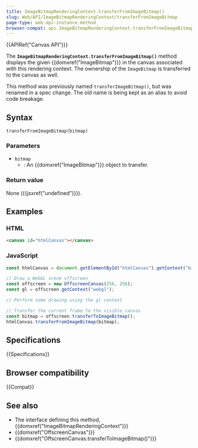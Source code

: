 ```yaml
---
title: ImageBitmapRenderingContext.transferFromImageBitmap()
slug: Web/API/ImageBitmapRenderingContext/transferFromImageBitmap
page-type: web-api-instance-method
browser-compat: api.ImageBitmapRenderingContext.transferFromImageBitmap
---
```


{{APIRef("Canvas API")}}

The **`ImageBitmapRenderingContext.transferFromImageBitmap()`**
method displays the given {{domxref("ImageBitmap")}} in the canvas associated with this
rendering context. The ownership of the `ImageBitmap` is transferred to the
canvas as well.

This method was previously named `transferImageBitmap()`, but was renamed in
a spec change. The old name is being kept as an alias to avoid code breakage.

## Syntax

```js-nolint
transferFromImageBitmap(bitmap)
```

### Parameters

- `bitmap`
  - : An {{domxref("ImageBitmap")}} object to transfer.

### Return value

None ({{jsxref("undefined")}}).

## Examples

### HTML

```html
<canvas id="htmlCanvas"></canvas>
```

### JavaScript

```js
const htmlCanvas = document.getElementById("htmlCanvas").getContext("bitmaprenderer");

// Draw a WebGL scene offscreen
const offscreen = new OffscreenCanvas(256, 256);
const gl = offscreen.getContext("webgl");

// Perform some drawing using the gl context

// Transfer the current frame to the visible canvas
const bitmap = offscreen.transferToImageBitmap();
htmlCanvas.transferFromImageBitmap(bitmap);
```

## Specifications

{{Specifications}}

## Browser compatibility

{{Compat}}

## See also

- The interface defining this method, {{domxref("ImageBitmapRenderingContext")}}
- {{domxref("OffscreenCanvas")}}
- {{domxref("OffscreenCanvas.transferToImageBitmap()")}}
